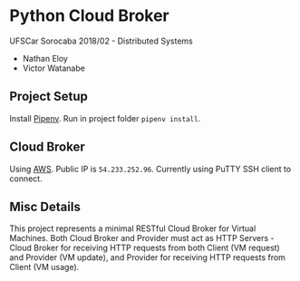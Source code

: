 # Python Cloud Broker
UFSCar Sorocaba 2018/02 - Distributed Systems

- Nathan Eloy
- Victor Watanabe

## Project Setup
Install [Pipenv](https://github.com/pypa/pipenv). Run in project folder `pipenv install`.

## Cloud Broker
Using [AWS](https://aws.amazon.com/). Public IP is `54.233.252.96`. Currently using PuTTY SSH client to connect.

## Misc Details
This project represents a minimal RESTful Cloud Broker for Virtual Machines.
Both Cloud Broker and Provider must act as HTTP Servers - Cloud Broker for receiving HTTP requests from both Client (VM request) and Provider (VM update), and Provider for receiving HTTP requests from Client (VM usage).